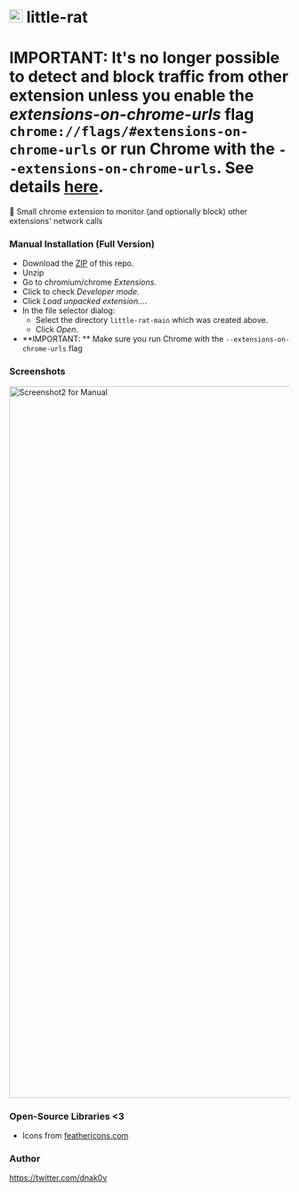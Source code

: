 # <img src="assets/little-rat-128x128.png" width="24" />  little-rat


# IMPORTANT: It's no longer possible to detect and block traffic from other extension unless you enable the *extensions-on-chrome-urls* flag `chrome://flags/#extensions-on-chrome-urls` or run Chrome with the `--extensions-on-chrome-urls`. See details [here](https://chromium-review.googlesource.com/c/chromium/src/+/5636396). 


🐀 Small chrome extension to monitor (and optionally block) other extensions' network calls

### Manual Installation (Full Version)
- Download the [ZIP](https://github.com/dnakov/little-rat/archive/refs/heads/main.zip) of this repo.
- Unzip
- Go to chromium/chrome *Extensions*.
- Click to check *Developer mode*.
- Click *Load unpacked extension...*.
- In the file selector dialog:
    - Select the directory `little-rat-main` which was created above.
    - Click *Open*.
- **IMPORTANT: ** Make sure you run Chrome with the `--extensions-on-chrome-urls` flag
### Screenshots  
  <img src="assets/screen-gh-local2.png" alt="Screenshot2 for Manual" width="1280"/>

### Open-Source Libraries <3
- Icons from [feathericons.com](https://feathericons.com/)
### Author
https://twitter.com/dnak0v


